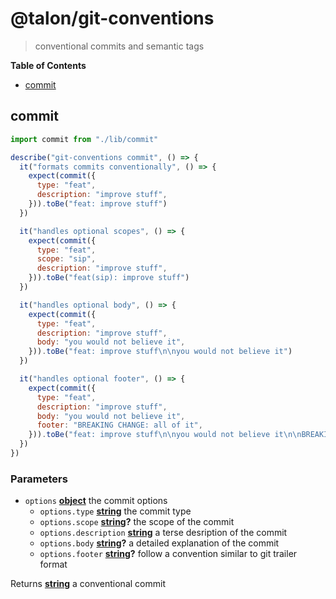 <!-- Generated by @talon/sip. Update this documentation by updating the source code. -->
# @talon/git-conventions
>conventional commits and semantic tags

**Table of Contents**

<!-- toc -->

- [commit](#commit)

<!-- tocstop -->

## commit

```js
import commit from "./lib/commit"

describe("git-conventions commit", () => {
  it("formats commits conventionally", () => {
    expect(commit({
      type: "feat",
      description: "improve stuff",
    })).toBe("feat: improve stuff")
  })

  it("handles optional scopes", () => {
    expect(commit({
      type: "feat",
      scope: "sip",
      description: "improve stuff",
    })).toBe("feat(sip): improve stuff")
  })

  it("handles optional body", () => {
    expect(commit({
      type: "feat",
      description: "improve stuff",
      body: "you would not believe it",
    })).toBe("feat: improve stuff\n\nyou would not believe it")
  })

  it("handles optional footer", () => {
    expect(commit({
      type: "feat",
      description: "improve stuff",
      body: "you would not believe it",
      footer: "BREAKING CHANGE: all of it",
    })).toBe("feat: improve stuff\n\nyou would not believe it\n\nBREAKING CHANGE: all of it")
  })
})
```

### Parameters

-   `options` **[object][1]** the commit options
    -   `options.type` **[string][2]** the commit type
    -   `options.scope` **[string][2]?** the scope of the commit
    -   `options.description` **[string][2]** a terse desription of the commit
    -   `options.body` **[string][2]?** a detailed explanation of the commit
    -   `options.footer` **[string][2]?** follow a convention similar to git trailer format

Returns **[string][2]** a conventional commit

[1]: https://developer.mozilla.org/docs/Web/JavaScript/Reference/Global_Objects/Object

[2]: https://developer.mozilla.org/docs/Web/JavaScript/Reference/Global_Objects/String

